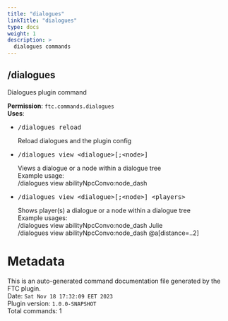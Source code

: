 ```yaml
---
title: "dialogues"
linkTitle: "dialogues"
type: docs
weight: 1
description: >
  dialogues commands
---
```



## /dialogues
Dialogues plugin command  
  
**Permission**: `ftc.commands.dialogues`  
**Uses**:
- <pre class="command-usage-arguments">/dialogues reload</pre>  
  Reload dialogues and the plugin config  
- <pre class="command-usage-arguments">/dialogues view &lt;dialogue&gt;[;&lt;node&gt;]</pre>  
  Views a dialogue or a node within a dialogue tree  
  Example usage:  
  /dialogues view abilityNpcConvo:node_dash  
- <pre class="command-usage-arguments">/dialogues view &lt;dialogue&gt;[;&lt;node&gt;] &lt;players&gt;</pre>  
  Shows player(s) a dialogue or a node within a dialogue tree  
  Example usages:  
  /dialogues view abilityNpcConvo:node_dash Julie  
  /dialogues view abilityNpcConvo:node_dash @a[distance=..2]  

# Metadata
This is an auto-generated command documentation file generated by the FTC plugin.  
Date: `Sat Nov 18 17:32:09 EET 2023`  
Plugin version: `1.0.0-SNAPSHOT`  
Total commands: 1